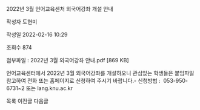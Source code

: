 2022년 3월 언어교육센처 외국어강좌 개설 안내



작성자
도현미


작성일
2022-02-16 10:29


조회수
874


첨부파일 : 2022년 3월 외국어강좌 안내.pdf [869 KB]


﻿언어교육센터에서 2022년 3월 외국어강좌를 개설하오니 관심있는 학생들은 붙임파일 참고하여 전화 또는 홈페이지로 신청하여 주시기 바랍니다.- 신청방법 :  053-950-6731~2 또는 lang.knu.ac.kr





목록
이전글
다음글




